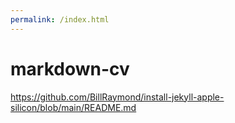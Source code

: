 ```yaml
---
permalink: /index.html
---
```


markdown-cv
===========
https://github.com/BillRaymond/install-jekyll-apple-silicon/blob/main/README.md
